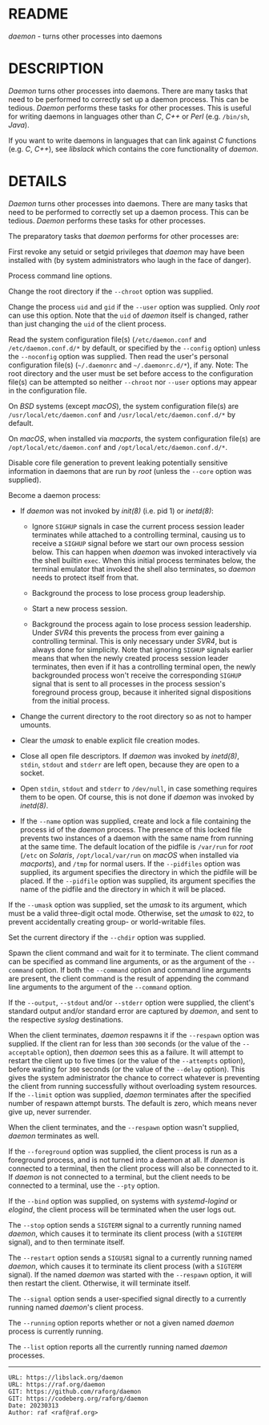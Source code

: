 README
======
*daemon* - turns other processes into daemons

DESCRIPTION
===========
*Daemon* turns other processes into daemons. There are many tasks that need to
be performed to correctly set up a daemon process. This can be tedious.
*Daemon* performs these tasks for other processes. This is useful for writing
daemons in languages other than *C*, *C++* or *Perl* (e.g. `/bin/sh`, *Java*).

If you want to write daemons in languages that can link against *C* functions
(e.g. *C*, *C++*), see *libslack* which contains the core functionality of *daemon*.

DETAILS
=======
*Daemon* turns other processes into daemons. There are many tasks that need to
be performed to correctly set up a daemon process. This can be tedious.
*Daemon* performs these tasks for other processes.

The preparatory tasks that *daemon* performs for other processes are:

First revoke any setuid or setgid privileges that *daemon* may have been
installed with (by system administrators who laugh in the face of danger).

Process command line options.

Change the root directory if the `--chroot` option was supplied.

Change the process `uid` and `gid` if the `--user` option was supplied. Only
*root* can use this option. Note that the `uid` of *daemon* itself is changed,
rather than just changing the `uid` of the client process.

Read the system configuration file(s) (`/etc/daemon.conf` and
`/etc/daemon.conf.d/*` by default, or specified by the `--config` option)
unless the `--noconfig` option was supplied. Then read the user's personal
configuration file(s) (`~/.daemonrc` and `~/.daemonrc.d/*`), if any. Note:
The root directory and the user must be set before access to the
configuration file(s) can be attempted so neither `--chroot` nor `--user`
options may appear in the configuration file.

On *BSD* systems (except *macOS*), the system configuration file(s) are
`/usr/local/etc/daemon.conf` and `/usr/local/etc/daemon.conf.d/*` by
default.

On *macOS*, when installed via *macports*, the system configuration file(s)
are `/opt/local/etc/daemon.conf` and `/opt/local/etc/daemon.conf.d/*`.

Disable core file generation to prevent leaking potentially sensitive
information in daemons that are run by *root* (unless the `--core` option
was supplied).

Become a daemon process:

  * If *daemon* was not invoked by *init(8)* (i.e. pid 1) or *inetd(8)*:

    * Ignore `SIGHUP` signals in case the current process session leader
      terminates while attached to a controlling terminal, causing us to
      receive a `SIGHUP` signal before we start our own process session below.
      This can happen when *daemon* was invoked interactively via the shell
      builtin `exec`. When this initial process terminates below, the terminal
      emulator that invoked the shell also terminates, so *daemon* needs to
	  protect itself from that.

    * Background the process to lose process group leadership.

    * Start a new process session.

	* Background the process again to lose process session leadership. Under
	  *SVR4* this prevents the process from ever gaining a controlling
	  terminal. This is only necessary under *SVR4*, but is always done for
	  simplicity. Note that ignoring `SIGHUP` signals earlier means that
	  when the newly created process session leader terminates, then even if
	  it has a controlling terminal open, the newly backgrounded process
	  won't receive the corresponding `SIGHUP` signal that is sent to all
	  processes in the process session's foreground process group, because
	  it inherited signal dispositions from the initial process.

  * Change the current directory to the root directory so as not to hamper
    umounts.

  * Clear the *umask* to enable explicit file creation modes.

  * Close all open file descriptors. If *daemon* was invoked by *inetd(8)*,
	`stdin`, `stdout` and `stderr` are left open, because they are open to a
	socket.

  * Open `stdin`, `stdout` and `stderr` to `/dev/null`, in case something
    requires them to be open. Of course, this is not done if *daemon* was
    invoked by *inetd(8)*.

  * If the `--name` option was supplied, create and lock a file containing the
	process id of the *daemon* process. The presence of this locked file
	prevents two instances of a daemon with the same name from running at
	the same time. The default location of the pidfile is `/var/run` for
	*root* (`/etc` on *Solaris*, `/opt/local/var/run` on *macOS* when
	installed via *macports*), and `/tmp` for normal users. If the
	`--pidfiles` option was supplied, its argument specifies the directory
	in which the pidfile will be placed. If the `--pidfile` option was
	supplied, its argument specifies the name of the pidfile and the
	directory in which it will be placed.

If the `--umask` option was supplied, set the *umask* to its argument, which
must be a valid three-digit octal mode. Otherwise, set the *umask* to `022`,
to prevent accidentally creating group- or world-writable files.

Set the current directory if the `--chdir` option was supplied.

Spawn the client command and wait for it to terminate. The client command
can be specified as command line arguments, or as the argument of the
`--command` option. If both the `--command` option and command line
arguments are present, the client command is the result of appending the
command line arguments to the argument of the `--command` option.

If the `--output`, `--stdout` and/or `--stderr` option were supplied, the client's
standard output and/or standard error are captured by *daemon*, and sent to the
respective *syslog* destinations.

When the client terminates, *daemon* respawns it if the `--respawn` option
was supplied. If the client ran for less than `300` seconds (or the value of
the `--acceptable` option), then *daemon* sees this as a failure. It will
attempt to restart the client up to five times (or the value of the
`--attempts` option), before waiting for `300` seconds (or the value of the
`--delay` option). This gives the system administrator the chance to correct
whatever is preventing the client from running successfully without
overloading system resources. If the `--limit` option was supplied, *daemon*
terminates after the specified number of respawn attempt bursts. The default
is zero, which means never give up, never surrender.

When the client terminates, and the `--respawn` option wasn't supplied,
*daemon* terminates as well.

If the `--foreground` option was supplied, the client process is run as a
foreground process, and is not turned into a daemon at all. If *daemon* is
connected to a terminal, then the client process will also be connected to
it. If *daemon* is not connected to a terminal, but the client needs to be
connected to a terminal, use the `--pty` option.

If the `--bind` option was supplied, on systems with *systemd-logind* or
*elogind*, the client process will be terminated when the user logs out.

The `--stop` option sends a `SIGTERM` signal to a currently running named
*daemon*, which causes it to terminate its client process (with a `SIGTERM`
signal), and to then terminate itself.

The `--restart` option sends a `SIGUSR1` signal to a currently running named
*daemon*, which causes it to terminate its client process (with a `SIGTERM`
signal). If the named *daemon* was started with the `--respawn` option, it
will then restart the client. Otherwise, it will terminate itself.

The `--signal` option sends a user-specified signal directly to a currently
running named *daemon*'s client process.

The `--running` option reports whether or not a given named *daemon* process
is currently running.

The `--list` option reports all the currently running named *daemon* processes.

--------------------------------------------------------------------------------

    URL: https://libslack.org/daemon
    URL: https://raf.org/daemon
    GIT: https://github.com/raforg/daemon
    GIT: https://codeberg.org/raforg/daemon
    Date: 20230313
    Author: raf <raf@raf.org>

